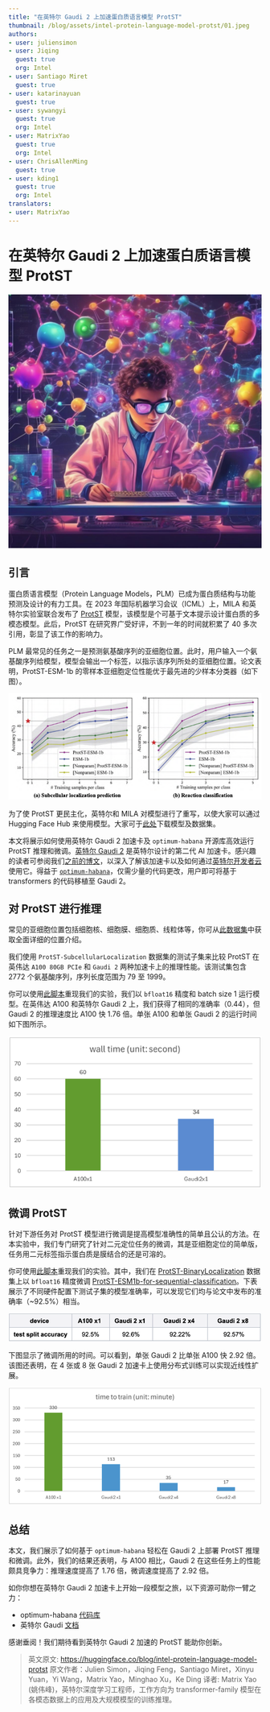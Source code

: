 ```yaml
---
title: "在英特尔 Gaudi 2 上加速蛋白质语言模型 ProtST"
thumbnail: /blog/assets/intel-protein-language-model-protst/01.jpeg
authors:
- user: juliensimon
- user: Jiqing
  guest: true
  org: Intel
- user: Santiago Miret
  guest: true
- user: katarinayuan
  guest: true
- user: sywangyi
  guest: true
  org: Intel
- user: MatrixYao
  guest: true
  org: Intel
- user: ChrisAllenMing
  guest: true
- user: kding1
  guest: true
  org: Intel
translators:
- user: MatrixYao
---
```


# 在英特尔 Gaudi 2 上加速蛋白质语言模型 ProtST

<p align="center">
 <img src="assets/intel-protein-language-model-protst/01.jpeg" alt="A teenage scientist creating molecules with computers and artificial intelligence" width="512"><br>
</p>

## 引言

蛋白质语言模型（Protein Language Models，PLM）已成为蛋白质结构与功能预测及设计的有力工具。在 2023 年国际机器学习会议（ICML）上，MILA 和英特尔实验室联合发布了 [ProtST](https://proceedings.mlr.press/v202/xu23t.html) 模型，该模型是个可基于文本提示设计蛋白质的多模态模型。此后，ProtST 在研究界广受好评，不到一年的时间就积累了 40 多次引用，彰显了该工作的影响力。

PLM 最常见的任务之一是预测氨基酸序列的亚细胞位置。此时，用户输入一个氨基酸序列给模型，模型会输出一个标签，以指示该序列所处的亚细胞位置。论文表明，ProtST-ESM-1b 的零样本亚细胞定位性能优于最先进的少样本分类器（如下图）。

<kbd>
  <img src="assets/intel-protein-language-model-protst/02.png">
</kbd>

为了使 ProtST 更民主化，英特尔和 MILA 对模型进行了重写，以使大家可以通过 Hugging Face Hub 来使用模型。大家可于[此处](https://huggingface.co/mila-intel)下载模型及数据集。 

本文将展示如何使用英特尔 Gaudi 2 加速卡及 `optimum-habana` 开源库高效运行 ProtST 推理和微调。[英特尔 Gaudi 2](https://habana.ai/products/gaudi2/) 是英特尔设计的第二代 AI 加速卡。感兴趣的读者可参阅我们[之前的博文](https://huggingface.co/blog/zh/habana-gaudi-2-bloom#habana-gaudi2)，以深入了解该加速卡以及如何通过[英特尔开发者云](https://cloud.intel.com)使用它。得益于 [`optimum-habana`](https://github.com/huggingface/optimum-habana)，仅需少量的代码更改，用户即可将基于 transformers 的代码移植至 Gaudi 2。

## 对 ProtST 进行推理

常见的亚细胞位置包括细胞核、细胞膜、细胞质、线粒体等，你可从[此数据集](https://huggingface.co/datasets/mila-intel/subloc_template)中获取全面详细的位置介绍。

我们使用 `ProtST-SubcellularLocalization` 数据集的测试子集来比较 ProtST 在英伟达 `A100 80GB PCIe` 和 `Gaudi 2` 两种加速卡上的推理性能。该测试集包含 2772 个氨基酸序列，序列长度范围为 79 至 1999。

你可以使用[此脚本](https://github.com/huggingface/optimum-habana/tree/main/examples/protein-folding#single-hpu-inference-for-zero-shot-evaluation)重现我们的实验，我们以 `bfloat16` 精度和 batch size 1 运行模型。在英伟达 A100 和英特尔 Gaudi 2 上，我们获得了相同的准确率（0.44），但 Gaudi 2 的推理速度比 A100 快 1.76 倍。单张 A100 和单张 Gaudi 2 的运行时间如下图所示。 

<kbd>
  <img src="assets/intel-protein-language-model-protst/03.png">
</kbd>

## 微调 ProtST

针对下游任务对 ProtST 模型进行微调是提高模型准确性的简单且公认的方法。在本实验中，我们专门研究了针对二元定位任务的微调，其是亚细胞定位的简单版，任务用二元标签指示蛋白质是膜结合的还是可溶的。

你可使用[此脚本](https://github.com/huggingface/optimum-habana/tree/main/examples/protein-folding#multi-hpu-finetune-for-sequence-classification-task)重现我们的实验。其中，我们在 [ProtST-BinaryLocalization](https://huggingface.co/datasets/mila-intel/ProtST-BinaryLocalization) 数据集上以 `bfloat16` 精度微调 [ProtST-ESM1b-for-sequential-classification](https://huggingface.co/mila-intel/protst-esm1b-for-sequential-classification)。下表展示了不同硬件配置下测试子集的模型准确率，可以发现它们均与论文中发布的准确率（~92.5%）相当。

<kbd>
  <img src="assets/intel-protein-language-model-protst/04.png">
</kbd>

下图显示了微调所用的时间。可以看到，单张 Gaudi 2 比单张 A100 快 2.92 倍。该图还表明，在 4 张或 8 张 Gaudi 2 加速卡上使用分布式训练可以实现近线性扩展。

<kbd>
  <img src="assets/intel-protein-language-model-protst/05.png">
</kbd>

## 总结

本文，我们展示了如何基于 `optimum-habana` 轻松在 Gaudi 2 上部署 ProtST 推理和微调。此外，我们的结果还表明，与 A100 相比，Gaudi 2 在这些任务上的性能颇具竞争力：推理速度提高了 1.76 倍，微调速度提高了 2.92 倍。

如你你想在英特尔 Gaudi 2 加速卡上开始一段模型之旅，以下资源可助你一臂之力：

* optimum-habana [代码库](https://github.com/huggingface/optimum-habana)
* 英特尔 Gaudi [文档](https://docs.habana.ai/en/latest/index.html) 

感谢垂阅！我们期待看到英特尔 Gaudi 2 加速的 ProtST 能助你创新。


> 英文原文: <url> https://huggingface.co/blog/intel-protein-language-model-protst </url>
> 原文作者：Julien Simon，Jiqing Feng，Santiago Miret，Xinyu Yuan，Yi Wang，Matrix Yao，Minghao Xu，Ke Ding
> 译者: Matrix Yao (姚伟峰)，英特尔深度学习工程师，工作方向为 transformer-family 模型在各模态数据上的应用及大规模模型的训练推理。